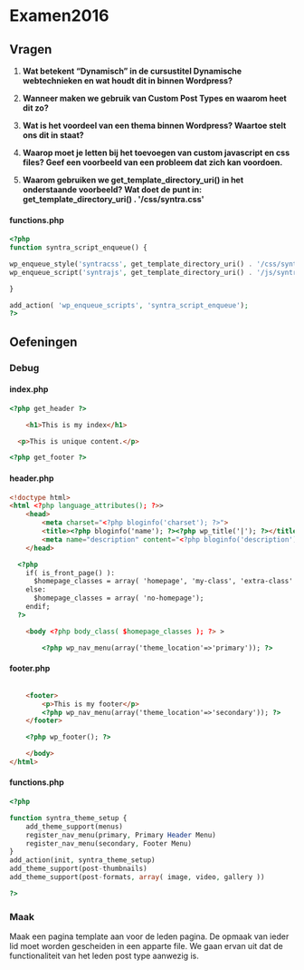 # Examen2016
## Vragen
1. **Wat betekent “Dynamisch” in de cursustitel Dynamische webtechnieken en wat houdt dit in binnen Wordpress?**

2. **Wanneer maken we gebruik van Custom Post Types en waarom heet dit zo?**

3. **Wat is het voordeel van een thema binnen Wordpress? Waartoe stelt ons dit in staat?**

4. **Waarop moet je letten bij het toevoegen van custom javascript en css files? Geef een voorbeeld van een probleem dat zich kan voordoen.**

5. **Waarom gebruiken we get_template_directory_uri() in het onderstaande voorbeeld? Wat doet de punt in: get_template_directory_uri() . '/css/syntra.css'**

#### functions.php
```php
<?php
function syntra_script_enqueue() {

wp_enqueue_style('syntracss', get_template_directory_uri() . '/css/syntra.css', array(), '1.0.0', 'all');
wp_enqueue_script('syntrajs', get_template_directory_uri() . '/js/syntra.js', array(), '1.0.0', true);

}

add_action( 'wp_enqueue_scripts', 'syntra_script_enqueue');
?>
```

## Oefeningen

### Debug

#### index.php
```html
<?php get_header ?>

	<h1>This is my index</h1>

  <p>This is unique content.</p>

<?php get_footer ?>
```

#### header.php
```html
<!doctype html>
<html <?php language_attributes(); ?>>
	<head>
		<meta charset="<?php bloginfo('charset'); ?>">
		<title><?php bloginfo('name'); ?><?php wp_title('|'); ?></title>
    	<meta name="description" content="<?php bloginfo('description'); ?>">
	</head>

  <?php
    if( is_front_page() ):
      $homepage_classes = array( 'homepage', 'my-class', 'extra-class' );
    else:
      $homepage_classes = array( 'no-homepage');
    endif;
  ?>

	<body <?php body_class( $homepage_classes ); ?> >

		<?php wp_nav_menu(array('theme_location'=>'primary')); ?>
```
#### footer.php
```html

	<footer>
		<p>This is my footer</p>
		<?php wp_nav_menu(array('theme_location'=>'secondary')); ?>
	</footer>

	<?php wp_footer(); ?>

	</body>
</html>
```


#### functions.php
```php
<?php

function syntra_theme_setup {
	add_theme_support(menus)
	register_nav_menu(primary, Primary Header Menu)
	register_nav_menu(secondary, Footer Menu)
}
add_action(init, syntra_theme_setup)
add_theme_support(post-thumbnails)
add_theme_support(post-formats, array( image, video, gallery ))

?>
```

### Maak
Maak een pagina template aan voor de leden pagina.
De opmaak van ieder lid moet worden gescheiden in een apparte file.
We gaan ervan uit dat de functionaliteit van het leden post type aanwezig is.
